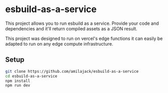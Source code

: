 # esbuild-as-a-service

This project allows you to run esbuild as a service. Provide your code and dependencies and it'll return compiled assets as a JSON result.

This project was designed to run on vercel's edge functions it can easily be adapted to run on any edge compute infrastructure.

## Setup

```bash
git clone https://github.com/amilajack/esbuild-as-a-service
cd esbuild-as-a-service
npm install
npm run dev
```
